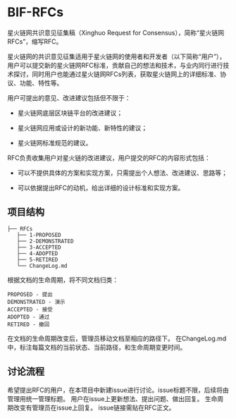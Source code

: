 # BIF-RFCs

星火链网共识意见征集稿（Xinghuo Request for Consensus），简称“星火链网RFCs”，缩写RFC。

星火链网的共识意见征集适用于星火链网的使用者和开发者（以下简称“用户”），用户可以提交新的星火链网RFC标准，贡献自己的想法和技术，与业内同行进行技术探讨，同时用户也能通过星火链网RFCs列表，获取星火链网上的详细标准、协议、功能、特性等。

用户可提出的意见、改进建议包括但不限于：

- 星火链网底层区块链平台的改进建议；

- 星火链网应用或设计的新功能、新特性的建议；

- 星火链网标准规范的建议。

RFC负责收集用户对星火链的改进建议，用户提交的RFC的内容形式包括：

- 可以不提供具体的方案和实现方案，只需提出个人想法、改进建议、思路等；

- 可以依据提出RFC的动机，给出详细的设计标准和实现方案。

## 项目结构
```
├── RFCs
   ├── 1-PROPOSED
   ├── 2-DEMONSTRATED
   ├── 3-ACCEPTED
   ├── 4-ADOPTED
   ├── 5-RETIRED
   └── ChangeLog.md

```
根据文档的生命周期，将不同文档归类：
```
PROPOSED - 提出
DEMONSTRATED - 演示
ACCEPTED - 接受
ADOPTED - 通过
RETIRED - 撤回
```
在文档的生命周期改变后，管理员移动文档至相应的路径下。
在ChangeLog.md中，标注每篇文档的当前状态、当前路径，和生命周期变更时间。

## 讨论流程
希望提出RFC的用户，在本项目中新建issue进行讨论。issue标题不限，后续将由管理用统一管理标题。
用户在issue上更新想法、提出问题、做出回复。
生命周期改变有管理员在issue上回复。
issue链接需贴在RFC正文。
